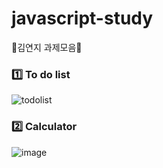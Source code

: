 # javascript-study
🥨김연지 과제모음🥨

### 1️⃣ To do list
![todolist](https://user-images.githubusercontent.com/96656191/160226962-c03cb7c3-e2e4-42f3-8c3d-eed182b3b8eb.JPG)

### 2️⃣ Calculator
![image](https://user-images.githubusercontent.com/96656191/160276925-a072d83c-2241-441d-8a8f-ae3e4c7f3662.png)
